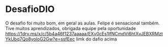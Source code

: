 # DesafioDIO
O desafio foi muito bom, em geral as aulas. Felipe é sensacional também. Tive muitos aprendizados, obrigada equipe pela oportunidade
https://1drv.ms/x/c/5b4a46f1237aaaaa/EXv0cEs1lfNCmdVi6htXvJEBXRMztYkUbq7Qo8yoloG2Gw?e=ssfEec
limk do dafio acima
